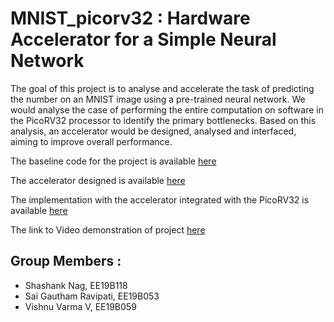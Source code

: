 # MNIST_picorv32 : Hardware Accelerator for a Simple Neural Network

The goal of this project is to analyse and accelerate the task of predicting the number on an MNIST image using a pre-trained neural network. We would analyse the case of performing the entire computation on software in the PicoRV32 processor to identify the primary bottlenecks. Based on this analysis, an accelerator would be designed, analysed and interfaced, aiming to improve overall performance. 

The baseline code for the project is available [here](/mnist_nn)

The accelerator designed is available [here](/mnist_verilog) 

The implementation with the accelerator integrated with the PicoRV32 is available [here](/mnist_integrated) 

The link to Video demonstration of project [here](https://youtu.be/cVglBVtG-lI)

## Group Members :
- Shashank Nag, EE19B118
- Sai Gautham Ravipati, EE19B053
- Vishnu Varma V, EE19B059
